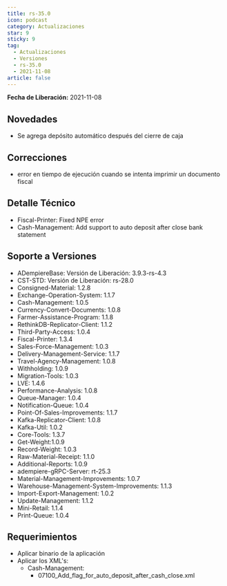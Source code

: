 ```yaml
---
title: rs-35.0
icon: podcast
category: Actualizaciones
star: 9
sticky: 9
tag:
  - Actualizaciones
  - Versiones
  - rs-35.0
  - 2021-11-08
article: false
---
```


**Fecha de Liberación:** 2021-11-08

## Novedades

- Se agrega depósito automático después del cierre de caja

## Correcciones

- error en tiempo de ejecución cuando se intenta imprimir un documento fiscal

## Detalle Técnico

- Fiscal-Printer: Fixed NPE error
- Cash-Management: Add support to auto deposit after close bank statement

## Soporte a Versiones

- ADempiereBase: Versión de Liberación: 3.9.3-rs-4.3
- CST-STD: Versión de Liberación: rs-28.0
- Consigned-Material: 1.2.8
- Exchange-Operation-System: 1.1.7
- Cash-Management: 1.0.5
- Currency-Convert-Documents: 1.0.8
- Farmer-Assistance-Program: 1.1.8
- RethinkDB-Replicator-Client: 1.1.2
- Third-Party-Access: 1.0.4
- Fiscal-Printer: 1.3.4
- Sales-Force-Management: 1.0.3
- Delivery-Management-Service: 1.1.7
- Travel-Agency-Management: 1.0.8
- Withholding: 1.0.9
- Migration-Tools: 1.0.3
- LVE: 1.4.6
- Performance-Analysis: 1.0.8
- Queue-Manager: 1.0.4
- Notification-Queue: 1.0.4
- Point-Of-Sales-Improvements: 1.1.7
- Kafka-Replicator-Client: 1.0.8
- Kafka-Util: 1.0.2
- Core-Tools: 1.3.7
- Get-Weight:1.0.9
- Record-Weight: 1.0.3
- Raw-Material-Receipt: 1.1.0
- Additional-Reports: 1.0.9
- adempiere-gRPC-Server: rt-25.3
- Material-Management-Improvements: 1.0.7
- Warehouse-Management-System-Improvements: 1.1.3
- Import-Export-Management: 1.0.2
- Update-Management: 1.1.2
- Mini-Retail: 1.1.4
- Print-Queue: 1.0.4

## Requerimientos

- Aplicar binario de la aplicación
- Aplicar los XML's:
  - Cash-Management:
    - 07100_Add_flag_for_auto_deposit_after_cash_close.xml
